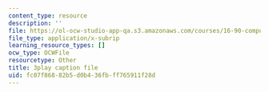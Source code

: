 ```yaml
---
content_type: resource
description: ''
file: https://ol-ocw-studio-app-qa.s3.amazonaws.com/courses/16-90-computational-methods-in-aerospace-engineering-spring-2014/fc07f86882b5d0b436fbff765911f28d_ZyoZukr_sUA.srt
file_type: application/x-subrip
learning_resource_types: []
ocw_type: OCWFile
resourcetype: Other
title: 3play caption file
uid: fc07f868-82b5-d0b4-36fb-ff765911f28d
---
```

